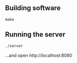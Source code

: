 ## Building software

```
make
```

## Running the server

```sh
./server
```

...and open http://localhost:8080
